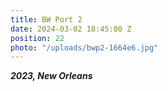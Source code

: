 ```yaml
---
title: BW Port 2
date: 2024-03-02 18:45:00 Z
position: 22
photo: "/uploads/bwp2-1664e6.jpg"
---
```


***2023, New Orleans***